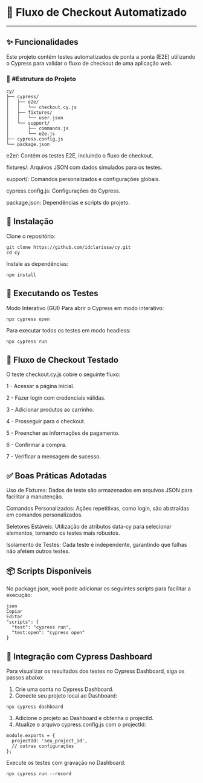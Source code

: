 # 🛒 **Fluxo de Checkout Automatizado**

---

## ✨ Funcionalidades

Este projeto contém testes automatizados de ponta a ponta (E2E) utilizando o Cypress para validar o fluxo de checkout de uma aplicação web.

### 📁 #Estrutura do Projeto
```
cy/
├── cypress/
│   ├── e2e/
│   │   └── checkout.cy.js
│   ├── fixtures/
│   │   └── user.json
│   └── support/
│       ├── commands.js
│       └── e2e.js
├── cypress.config.js
└── package.json
```
e2e/: Contém os testes E2E, incluindo o fluxo de checkout.

fixtures/: Arquivos JSON com dados simulados para os testes.

support/: Comandos personalizados e configurações globais.

cypress.config.js: Configurações do Cypress.

package.json: Dependências e scripts do projeto.

## 🚀 Instalação

Clone o repositório:

```
git clone https://github.com/idclarissa/cy.git
cd cy
```
Instale as dependências:

```
npm install
```

## 🧪 Executando os Testes
Modo Interativo (GUI)
Para abrir o Cypress em modo interativo:

```
npx cypress open

```
Para executar todos os testes em modo headless:

```
npx cypress run
```

## 🧾 Fluxo de Checkout Testado

O teste checkout.cy.js cobre o seguinte fluxo:

1 - Acessar a página inicial.

2 - Fazer login com credenciais válidas.

3 - Adicionar produtos ao carrinho.

4 - Prosseguir para o checkout.

5 - Preencher as informações de pagamento.

6 - Confirmar a compra.

7 - Verificar a mensagem de sucesso.

## ✅ Boas Práticas Adotadas
Uso de Fixtures: Dados de teste são armazenados em arquivos JSON para facilitar a manutenção.

Comandos Personalizados: Ações repetitivas, como login, são abstraídas em comandos personalizados.

Seletores Estáveis: Utilização de atributos data-cy para selecionar elementos, tornando os testes mais robustos.

Isolamento de Testes: Cada teste é independente, garantindo que falhas não afetem outros testes.

## 📦 Scripts Disponíveis
No package.json, você pode adicionar os seguintes scripts para facilitar a execução:

```
json
Copiar
Editar
"scripts": {
  "test": "cypress run",
  "test:open": "cypress open"
}
```
## 📸 Integração com Cypress Dashboard
Para visualizar os resultados dos testes no Cypress Dashboard, siga os passos abaixo:

1. Crie uma conta no Cypress Dashboard.
2. Conecte seu projeto local ao Dashboard:

```
npx cypress dashboard
```
3. Adicione o projeto ao Dashboard e obtenha o projectId.
4. Atualize o arquivo cypress.config.js com o projectId:

```
module.exports = {
  projectId: 'seu_project_id',
  // outras configurações
};
```
Execute os testes com gravação no Dashboard:

```
npx cypress run --record
```
